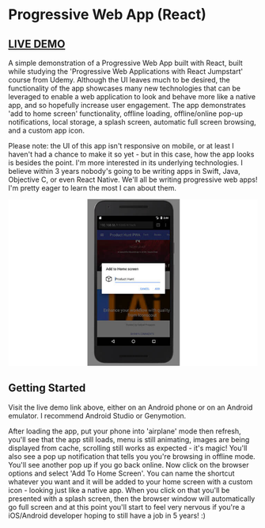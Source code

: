 # Progressive Web App (React)
## [LIVE DEMO](https://chocobuckle.github.io/react-progressive-web-app/)

A simple demonstration of a Progressive Web App built with React, built while studying the 'Progressive Web Applications with React Jumpstart' course from Udemy. Although the UI leaves much to be desired, the functionality of the app showcases many new technologies that can be leveraged to enable a web application to look and behave more like a native app, and so hopefully increase user engagement. The app demonstrates 'add to home screen' functionality, offline loading, offline/online pop-up notifications, local storage, a splash screen, automatic full screen browsing, and a custom app icon.

Please note: the UI of this app isn't responsive on mobile, or at least I haven't had a chance to make it so yet - but in this case, how the app looks is besides the point. I'm more interested in its underlying technologies. I believe within 3 years nobody's going to be writing apps in Swift, Java, Objective C, or even React Native. We'll all be writing progressive web apps! I'm pretty eager to learn the most I can about them.

![Screenshot of the application.](./pwa.jpg?raw=true "React Progressive Web App.")

## Getting Started

Visit the live demo link above, either on an Android phone or on an Android emulator. I recommend Android Studio or Genymotion.

After loading the app, put your phone into 'airplane' mode then refresh, you'll see that the app still loads, menu is still animating, images are being displayed from cache, scrolling still works as expected - it's magic! You'll also see a pop up notification that tells you you're browsing in offline mode. You'll see another pop up if you go back online. Now click on the browser options and select 'Add To Home Screen'. You can name the shortcut whatever you want and it will be added to your home screen with a custom icon - looking just like a native app. When you click on that you'll be presented with a splash screen, then the browser window will automatically go full screen and at this point you'll start to feel very nervous if you're a iOS/Android developer hoping to still have a job in 5 years! :)
